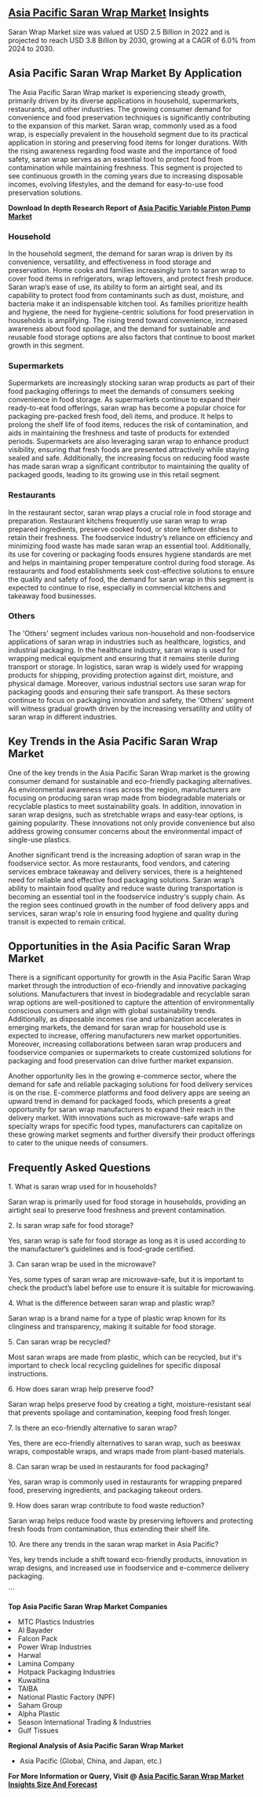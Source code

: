 <h2><a href="https://www.verifiedmarketreports.com/download-sample/?rid=314406&amp;utm_source=Github-Feb&amp;utm_medium=219" target="_blank">Asia Pacific Saran Wrap Market</a> Insights</h2><p>Saran Wrap Market size was valued at USD 2.5 Billion in 2022 and is projected to reach USD 3.8 Billion by 2030, growing at a CAGR of 6.0% from 2024 to 2030.</p><p><h2>Asia Pacific Saran Wrap Market By Application</h2> <p>The Asia Pacific Saran Wrap market is experiencing steady growth, primarily driven by its diverse applications in household, supermarkets, restaurants, and other industries. The growing consumer demand for convenience and food preservation techniques is significantly contributing to the expansion of this market. Saran wrap, commonly used as a food wrap, is especially prevalent in the household segment due to its practical application in storing and preserving food items for longer durations. With the rising awareness regarding food waste and the importance of food safety, saran wrap serves as an essential tool to protect food from contamination while maintaining freshness. This segment is projected to see continuous growth in the coming years due to increasing disposable incomes, evolving lifestyles, and the demand for easy-to-use food preservation solutions. <strong><p><strong>Download In depth Research Report of <a href="https://www.verifiedmarketreports.com/download-sample/?rid=236118&amp;utm_source=Pulse-Dec&amp;utm_medium=219" target="_blank">Asia Pacific Variable Piston Pump Market</a></strong></p></strong></p> <h3>Household</h3> <p>In the household segment, the demand for saran wrap is driven by its convenience, versatility, and effectiveness in food storage and preservation. Home cooks and families increasingly turn to saran wrap to cover food items in refrigerators, wrap leftovers, and protect fresh produce. Saran wrap’s ease of use, its ability to form an airtight seal, and its capability to protect food from contaminants such as dust, moisture, and bacteria make it an indispensable kitchen tool. As families prioritize health and hygiene, the need for hygiene-centric solutions for food preservation in households is amplifying. The rising trend toward convenience, increased awareness about food spoilage, and the demand for sustainable and reusable food storage options are also factors that continue to boost market growth in this segment.</p> <h3>Supermarkets</h3> <p>Supermarkets are increasingly stocking saran wrap products as part of their food packaging offerings to meet the demands of consumers seeking convenience in food storage. As supermarkets continue to expand their ready-to-eat food offerings, saran wrap has become a popular choice for packaging pre-packed fresh food, deli items, and produce. It helps to prolong the shelf life of food items, reduces the risk of contamination, and aids in maintaining the freshness and taste of products for extended periods. Supermarkets are also leveraging saran wrap to enhance product visibility, ensuring that fresh foods are presented attractively while staying sealed and safe. Additionally, the increasing focus on reducing food waste has made saran wrap a significant contributor to maintaining the quality of packaged goods, leading to its growing use in this retail segment.</p> <h3>Restaurants</h3> <p>In the restaurant sector, saran wrap plays a crucial role in food storage and preparation. Restaurant kitchens frequently use saran wrap to wrap prepared ingredients, preserve cooked food, or store leftover dishes to retain their freshness. The foodservice industry’s reliance on efficiency and minimizing food waste has made saran wrap an essential tool. Additionally, its use for covering or packaging foods ensures hygiene standards are met and helps in maintaining proper temperature control during food storage. As restaurants and food establishments seek cost-effective solutions to ensure the quality and safety of food, the demand for saran wrap in this segment is expected to continue to rise, especially in commercial kitchens and takeaway food businesses.</p> <h3>Others</h3> <p>The 'Others' segment includes various non-household and non-foodservice applications of saran wrap in industries such as healthcare, logistics, and industrial packaging. In the healthcare industry, saran wrap is used for wrapping medical equipment and ensuring that it remains sterile during transport or storage. In logistics, saran wrap is widely used for wrapping products for shipping, providing protection against dirt, moisture, and physical damage. Moreover, various industrial sectors use saran wrap for packaging goods and ensuring their safe transport. As these sectors continue to focus on packaging innovation and safety, the 'Others' segment will witness gradual growth driven by the increasing versatility and utility of saran wrap in different industries.</p> <h2>Key Trends in the Asia Pacific Saran Wrap Market</h2> <p>One of the key trends in the Asia Pacific Saran Wrap market is the growing consumer demand for sustainable and eco-friendly packaging alternatives. As environmental awareness rises across the region, manufacturers are focusing on producing saran wrap made from biodegradable materials or recyclable plastics to meet sustainability goals. In addition, innovation in saran wrap designs, such as stretchable wraps and easy-tear options, is gaining popularity. These innovations not only provide convenience but also address growing consumer concerns about the environmental impact of single-use plastics.</p> <p>Another significant trend is the increasing adoption of saran wrap in the foodservice sector. As more restaurants, food vendors, and catering services embrace takeaway and delivery services, there is a heightened need for reliable and effective food packaging solutions. Saran wrap’s ability to maintain food quality and reduce waste during transportation is becoming an essential tool in the foodservice industry's supply chain. As the region sees continued growth in the number of food delivery apps and services, saran wrap's role in ensuring food hygiene and quality during transit is expected to remain critical.</p> <h2>Opportunities in the Asia Pacific Saran Wrap Market</h2> <p>There is a significant opportunity for growth in the Asia Pacific Saran Wrap market through the introduction of eco-friendly and innovative packaging solutions. Manufacturers that invest in biodegradable and recyclable saran wrap options are well-positioned to capture the attention of environmentally conscious consumers and align with global sustainability trends. Additionally, as disposable incomes rise and urbanization accelerates in emerging markets, the demand for saran wrap for household use is expected to increase, offering manufacturers new market opportunities. Moreover, increasing collaborations between saran wrap producers and foodservice companies or supermarkets to create customized solutions for packaging and food preservation can drive further market expansion.</p> <p>Another opportunity lies in the growing e-commerce sector, where the demand for safe and reliable packaging solutions for food delivery services is on the rise. E-commerce platforms and food delivery apps are seeing an upward trend in demand for packaged foods, which presents a great opportunity for saran wrap manufacturers to expand their reach in the delivery market. With innovations such as microwave-safe wraps and specialty wraps for specific food types, manufacturers can capitalize on these growing market segments and further diversify their product offerings to cater to the unique needs of consumers.</p> <h2>Frequently Asked Questions</h2> <p>1. What is saran wrap used for in households?</p> <p>Saran wrap is primarily used for food storage in households, providing an airtight seal to preserve food freshness and prevent contamination.</p> <p>2. Is saran wrap safe for food storage?</p> <p>Yes, saran wrap is safe for food storage as long as it is used according to the manufacturer’s guidelines and is food-grade certified.</p> <p>3. Can saran wrap be used in the microwave?</p> <p>Yes, some types of saran wrap are microwave-safe, but it is important to check the product’s label before use to ensure it is suitable for microwaving.</p> <p>4. What is the difference between saran wrap and plastic wrap?</p> <p>Saran wrap is a brand name for a type of plastic wrap known for its clinginess and transparency, making it suitable for food storage.</p> <p>5. Can saran wrap be recycled?</p> <p>Most saran wraps are made from plastic, which can be recycled, but it's important to check local recycling guidelines for specific disposal instructions.</p> <p>6. How does saran wrap help preserve food?</p> <p>Saran wrap helps preserve food by creating a tight, moisture-resistant seal that prevents spoilage and contamination, keeping food fresh longer.</p> <p>7. Is there an eco-friendly alternative to saran wrap?</p> <p>Yes, there are eco-friendly alternatives to saran wrap, such as beeswax wraps, compostable wraps, and wraps made from plant-based materials.</p> <p>8. Can saran wrap be used in restaurants for food packaging?</p> <p>Yes, saran wrap is commonly used in restaurants for wrapping prepared food, preserving ingredients, and packaging takeout orders.</p> <p>9. How does saran wrap contribute to food waste reduction?</p> <p>Saran wrap helps reduce food waste by preserving leftovers and protecting fresh foods from contamination, thus extending their shelf life.</p> <p>10. Are there any trends in the saran wrap market in Asia Pacific?</p> <p>Yes, key trends include a shift toward eco-friendly products, innovation in wrap designs, and increased use in foodservice and e-commerce delivery packaging.</p> ```</p><p><strong>Top Asia Pacific Saran Wrap Market Companies</strong></p><div data-test-id=""><p><li>MTC Plastics Industries</li><li> Al Bayader</li><li> Falcon Pack</li><li> Power Wrap Industries</li><li> Harwal</li><li> Lamina Company</li><li> Hotpack Packaging Industries</li><li> Kuwaitina</li><li> TAIBA</li><li> National Plastic Factory (NPF)</li><li> Saham Group</li><li> Alpha Plastic</li><li> Season International Trading & Industries</li><li> Gulf Tissues</li></p><div><strong>Regional Analysis of&nbsp;Asia Pacific Saran Wrap Market</strong></div><ul><li dir="ltr"><p dir="ltr">Asia Pacific (Global, China, and Japan, etc.)</p></li></ul><p><strong>For More Information or Query, Visit @&nbsp;</strong><strong><a href="https://www.verifiedmarketreports.com/product/saran-wrap-market/?utm_source=Github-Feb&amp;utm_medium=219" target="_blank">Asia Pacific Saran Wrap Market Insights Size And Forecast</a></strong></p></div><h2>&nbsp;</h2><div data-test-id="">&nbsp;</div>
